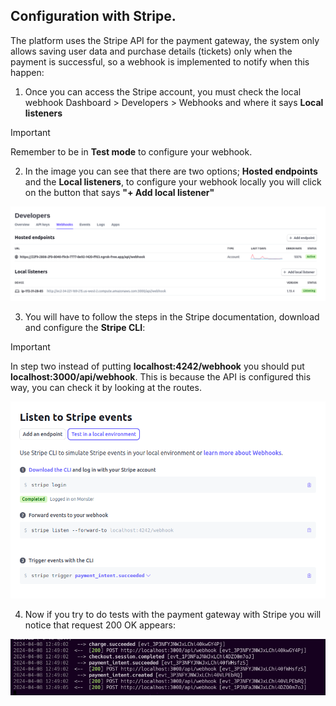 ## Configuration with Stripe.

The platform uses the Stripe API for the payment gateway, the system only allows saving user data and purchase details (tickets) only when the payment is successful, so a webhook is implemented to notify when this happen:

1. Once you can access the Stripe account, you must check the local webhook Dashboard > Developers > Webhooks and where it says **Local listeners**

> [!IMPORTANT]
> Remember to be in **Test mode** to configure your webhook.

2. In the image you can see that there are two options; **Hosted endpoints** and the **Local listeners**, to configure your webhook locally you will click on the button that says **"+ Add local listener"**

<img src="assets/webhook_1.png" alt="Screen of Webhook settings"> 

3. You will have to follow the steps in the Stripe documentation, download and configure the **Stripe CLI**:

> [!IMPORTANT]
> In step two instead of putting **localhost:4242/webhook** you should put **localhost:3000/api/webhook**. This is because the API is configured this way, you can check it by looking at the routes.

<img src="assets/webhook_2.png" alt="configuration of local listener"> 

4. Now if you try to do tests with the payment gateway with Stripe you will notice that request 200 OK appears:

<img src="assets/webhook_3.png" alt="Success request"> 

